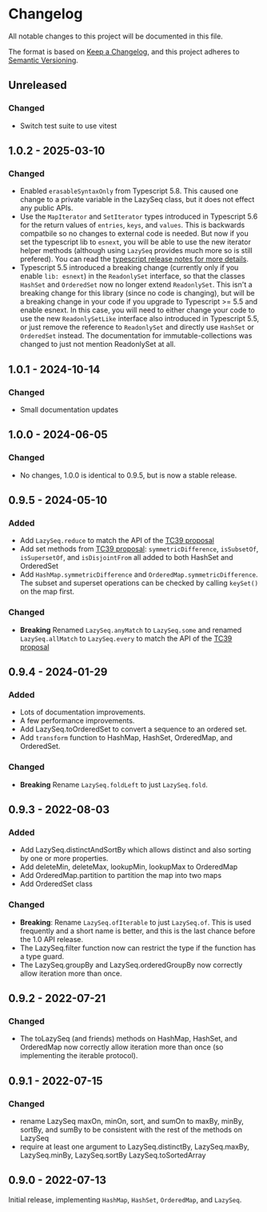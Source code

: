 # Changelog
All notable changes to this project will be documented in this file.

The format is based on [Keep a Changelog](https://keepachangelog.com/en/1.0.0/),
and this project adheres to [Semantic Versioning](https://semver.org/spec/v2.0.0.html).

## Unreleased

### Changed
- Switch test suite to use vitest

## 1.0.2 - 2025-03-10
### Changed
- Enabled `erasableSyntaxOnly` from Typescript 5.8. This caused one change to a private
  variable in the LazySeq class, but it does not effect any public APIs.
- Use the `MapIterator` and `SetIterator` types introduced in Typescript 5.6 for the return values of `entries`, `keys`, and `values`.
  This is backwards compatbile so no changes to external code is needed. But now if you set the typescript lib to `esnext`, you will
  be able to use the new iterator helper methods (although using `LazySeq` provides much more so is still prefered). You can read
  the [typescript release notes for more details](https://www.typescriptlang.org/docs/handbook/release-notes/typescript-5-6.html).
- Typescript 5.5 introduced a breaking change (currently only if you enable `lib: esnext`) in the `ReadonlySet` interface, so that
  the classes `HashSet` and `OrderedSet` now no longer extend `ReadonlySet`. This isn't a breaking change for this library (since no
  code is changing), but will be a breaking change in your code if you upgrade to Typescript >= 5.5 and enable esnext. In this case,
  you will need to either change your code to use the new `ReadonlySetLike` interface also introduced in Typescript 5.5, or just
  remove the reference to `ReadonlySet` and directly use `HashSet` or `OrderedSet` instead. The documentation for immutable-collections
  was changed to just not mention ReadonlySet at all.

## 1.0.1 - 2024-10-14
### Changed
- Small documentation updates

## 1.0.0 - 2024-06-05
### Changed
- No changes, 1.0.0 is identical to 0.9.5, but is now a stable release.

## 0.9.5 - 2024-05-10
### Added
- Add `LazySeq.reduce` to match the API of the
  [TC39 proposal](https://github.com/tc39/proposal-iterator-helpers)
- Add set methods from [TC39 proposal](https://github.com/tc39/proposal-set-methods):
  `symmetricDifference`, `isSubsetOf`, `isSupersetOf`, and `isDisjointFrom` all added to both HashSet and OrderedSet
- Add `HashMap.symmetricDifference` and `OrderedMap.symmetricDifference`. The subset and superset operations can be
  checked by calling `keySet()` on the map first.

### Changed
- **Breaking** Renamed `LazySeq.anyMatch` to `LazySeq.some` and renamed `LazySeq.allMatch` to `LazySeq.every`
  to match the API of the [TC39 proposal](https://github.com/tc39/proposal-iterator-helpers)

## 0.9.4 - 2024-01-29
### Added
- Lots of documentation improvements.
- A few performance improvements.
- Add LazySeq.toOrderedSet to convert a sequence to an ordered set.
- Add `transform` function to HashMap, HashSet, OrderedMap, and OrderedSet.

### Changed
- **Breaking** Rename `LazySeq.foldLeft` to just `LazySeq.fold`.

## 0.9.3 - 2022-08-03
### Added
- Add LazySeq.distinctAndSortBy which allows distinct and also sorting by one or more
  properties.
- Add deleteMin, deleteMax, lookupMin, lookupMax to OrderedMap
- Add OrderedMap.partition to partition the map into two maps
- Add OrderedSet class

### Changed
- **Breaking**: Rename `LazySeq.ofIterable` to just `LazySeq.of`. This is used frequently and a short name
  is better, and this is the last chance before the 1.0 API release.
- The LazySeq.filter function now can restrict the type if the function has a type guard.
- The LazySeq.groupBy and LazySeq.orderedGroupBy now correctly allow iteration more than
  once.

## 0.9.2 - 2022-07-21
### Changed
- The toLazySeq (and friends) methods on HashMap, HashSet, and OrderedMap now correctly
  allow iteration more than once (so implementing the iterable protocol).

## 0.9.1 - 2022-07-15
### Changed
- rename LazySeq maxOn, minOn, sort, and sumOn to maxBy, minBy, sortBy, and sumBy
  to be consistent with the rest of the methods on LazySeq
- require at least one argument to LazySeq.distinctBy, LazySeq.maxBy, LazySeq.minBy,
  LazySeq.sortBy LazySeq.toSortedArray

## 0.9.0 - 2022-07-13
Initial release, implementing `HashMap`, `HashSet`, `OrderedMap`, and `LazySeq`.
